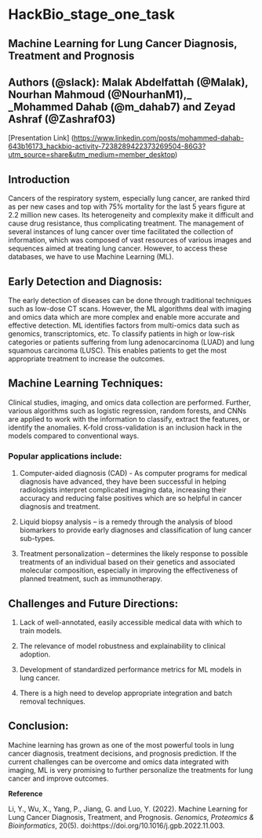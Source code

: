 # HackBio_stage_one_task  
## **Machine Learning for Lung Cancer Diagnosis, Treatment and Prognosis**



## **Authors (@slack):** Malak Abdelfattah (@Malak), Nourhan Mahmoud (@NourhanM1),_ _Mohammed Dahab (@m\_dahab7) and Zeyad Ashraf (@Zashraf03)

[Presentation Link] (https://www.linkedin.com/posts/mohammed-dahab-643b16173_hackbio-activity-7238289422373269504-86G3?utm_source=share&utm_medium=member_desktop)

## **Introduction**
Cancers of the respiratory system, especially lung cancer, are ranked third as per new cases and top with 75% mortality for the last 5 years figure at 2.2 million new cases. Its heterogeneity and complexity make it difficult and cause drug resistance, thus complicating treatment. The management of several instances of lung cancer over time facilitated the collection of information, which was composed of vast resources of various images and sequences aimed at treating lung cancer. However, to access these databases, we have to use Machine Learning (ML).

## **Early Detection and Diagnosis:**

The early detection of diseases can be done through traditional techniques such as low-dose CT scans. However, the ML algorithms deal with imaging and omics data which are more complex and enable more accurate and effective detection. ML identifies factors from multi-omics data such as genomics, transcriptomics, etc. To classify patients in high or low-risk categories or patients suffering from lung adenocarcinoma (LUAD) and lung squamous carcinoma (LUSC). This enables patients to get the most appropriate treatment to increase the outcomes.

## **Machine Learning Techniques:**

Clinical studies, imaging, and omics data collection are performed. Further, various algorithms such as logistic regression, random forests, and CNNs are applied to work with the information to classify, extract the features, or identify the anomalies. K-fold cross-validation is an inclusion hack in the models compared to conventional ways.

### **Popular applications include:**

1. Computer-aided diagnosis (CAD) - As computer programs for medical diagnosis have advanced, they have been successful in helping radiologists interpret complicated imaging data, increasing their accuracy and reducing false positives which are so helpful in cancer diagnosis and treatment.

2. Liquid biopsy analysis – is a remedy through the analysis of blood biomarkers to provide early diagnoses and classification of lung cancer sub-types.

3. Treatment personalization – determines the likely response to possible treatments of an individual based on their genetics and associated molecular composition, especially in improving the effectiveness of planned treatment, such as immunotherapy.

## **Challenges and Future Directions:**

1. Lack of well-annotated, easily accessible medical data with which to train models.

2. The relevance of model robustness and explainability to clinical adoption.

3. Development of standardized performance metrics for ML models in lung cancer.

4. There is a high need to develop appropriate integration and batch removal techniques.

## **Conclusion:**

Machine learning has grown as one of the most powerful tools in lung cancer diagnosis, treatment decisions, and prognosis prediction. If the current challenges can be overcome and omics data integrated with imaging, ML is very promising to further personalize the treatments for lung cancer and improve outcomes.

**Reference**

Li, Y., Wu, X., Yang, P., Jiang, G. and Luo, Y. (2022). Machine Learning for Lung Cancer Diagnosis, Treatment, and Prognosis. _Genomics, Proteomics & Bioinformatics_, 20(5). doi:https\://doi.org/10.1016/j.gpb.2022.11.003.
